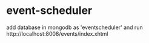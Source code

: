 # event-scheduler

add database in mongodb as 'eventscheduler'
and run http://localhost:8008/events/index.xhtml
